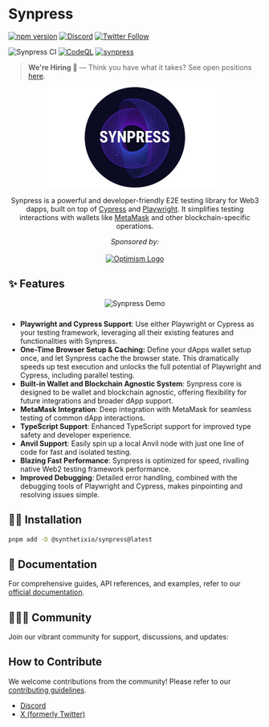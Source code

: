 # Synpress

[![npm version](https://badge.fury.io/js/%40synthetixio%2Fsynpress.svg)](https://badge.fury.io/js/%40synthetixio%2Fsynpress)
[![Discord](https://img.shields.io/discord/1103781993394733136.svg?color=768AD4&label=discord&logo=https%3A%2F%2Fdiscordapp.com%2Fassets%2F8c9701b98ad4372b58f13fd9f65f966e.svg)](https://discord.gg/XhZKSRGtWc)
[![Twitter Follow](https://img.shields.io/twitter/follow/synpress_.svg?label=synpress&style=social)](https://twitter.com/synpress_)

![Synpress CI](https://github.com/Synthetixio/synpress/workflows/Synpress%20CI/badge.svg?branch=master)
[![CodeQL](https://github.com/Synthetixio/synpress/actions/workflows/codeql.yml/badge.svg?branch=master)](https://github.com/Synthetixio/synpress/actions/workflows/codeql.yml)
[![synpress](https://img.shields.io/endpoint?url=https://dashboard.cypress.io/badge/count/ohpeaz/master&style=flat&logo=cypress)](https://dashboard.cypress.io/projects/ohpeaz/runs)

> **We're Hiring 🎉** — Think you have what it takes? See open positions [here](https://mirror.xyz/synpress.eth/FXhd5-7e7wBmYYtfmqkF0h7FhDBRUGuGF6j-D7jPpvM).

<p align="center">
  <img src="https://raw.githubusercontent.com/Synthetixio/synpress/dev/docs/public/synpress-logo.png" height="200" alt="Synpress Logo" />
  <p align="center">
    Synpress is a powerful and developer-friendly E2E testing library for Web3 dapps, built on top of <a href="https://www.cypress.io/">Cypress</a> and <a href="https://playwright.dev/">Playwright</a>.  It simplifies testing interactions with wallets like <a href="https://metamask.io/">MetaMask</a> and other blockchain-specific operations.
  </p>
</p>

<p align="center">
    <i>Sponsored by: </i> <br/> <br/>
    <a href="https://github.com/ethereum-optimism"><img src="https://raw.githubusercontent.com/Synthetixio/synpress/dev/docs/public/optimism-logo.png" height="100" alt="Optimism Logo" /></a>
</p>

## ✨ Features

<p align="center">
  <img src="https://raw.githubusercontent.com/Synthetixio/synpress/dev/docs/public/demo.gif" title="Synpress Demo" alt="Synpress Demo" style="margin-bottom: 10px;">
</p>

- **Playwright and Cypress Support**: Use either Playwright or Cypress as your testing framework, leveraging all their existing features and functionalities with Synpress.
- **One-Time Browser Setup & Caching:** Define your dApps wallet setup once, and let Synpress cache the browser state. This dramatically speeds up test execution and unlocks the full potential of Playwright and Cypress, including parallel testing.
- **Built-in Wallet and Blockchain Agnostic System**: Synpress core is designed to be wallet and blockchain agnostic, offering flexibility for future integrations and broader dApp support.
- **MetaMask Integration**: Deep integration with MetaMask for seamless testing of common dApp interactions.
- **TypeScript Support**: Enhanced TypeScript support for improved type safety and developer experience.
- **Anvil Support**: Easily spin up a local Anvil node with just one line of code for fast and isolated testing.
- **Blazing Fast Performance**: Synpress is optimized for speed, rivalling native Web2 testing framework performance.
- **Improved Debugging**: Detailed error handling, combined with the debugging tools of Playwright and Cypress, makes pinpointing and resolving issues simple.

## 🧑‍💻 Installation

```bash
pnpm add -D @synthetixio/synpress@latest
```

## 📝 Documentation

For comprehensive guides, API references, and examples, refer to our [official documentation](https://docs.synpress.io/docs/introduction).

## 🧑‍🤝‍🧑 Community

Join our vibrant community for support, discussions, and updates:


## How to Contribute

We welcome contributions from the community! Please refer to our [contributing guidelines](https://docs.synpress.io/docs/contribution).

- [Discord](https://discord.gg/XhZKSRGtWc)
- [X (formerly Twitter)](https://twitter.com/Synpress_)

